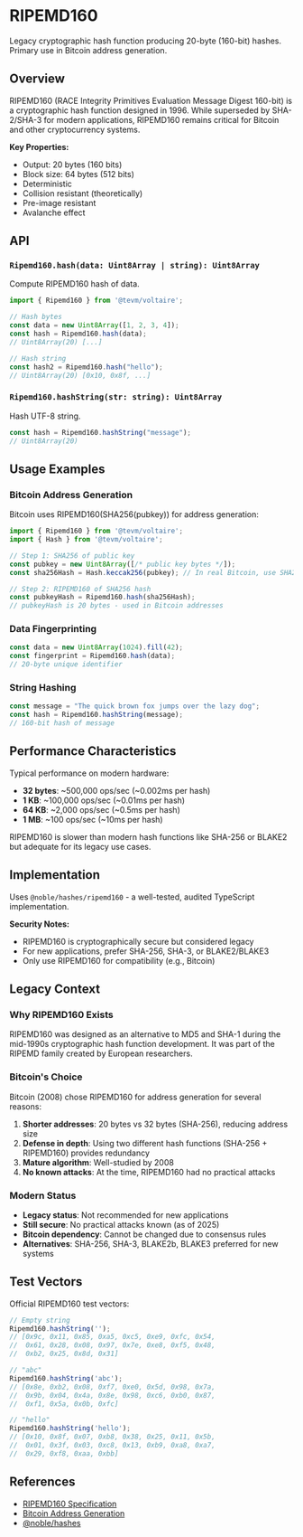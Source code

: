 # RIPEMD160

Legacy cryptographic hash function producing 20-byte (160-bit) hashes. Primary use in Bitcoin address generation.

## Overview

RIPEMD160 (RACE Integrity Primitives Evaluation Message Digest 160-bit) is a cryptographic hash function designed in 1996. While superseded by SHA-2/SHA-3 for modern applications, RIPEMD160 remains critical for Bitcoin and other cryptocurrency systems.

**Key Properties:**
- Output: 20 bytes (160 bits)
- Block size: 64 bytes (512 bits)
- Deterministic
- Collision resistant (theoretically)
- Pre-image resistant
- Avalanche effect

## API

### `Ripemd160.hash(data: Uint8Array | string): Uint8Array`

Compute RIPEMD160 hash of data.

```typescript
import { Ripemd160 } from '@tevm/voltaire';

// Hash bytes
const data = new Uint8Array([1, 2, 3, 4]);
const hash = Ripemd160.hash(data);
// Uint8Array(20) [...]

// Hash string
const hash2 = Ripemd160.hash("hello");
// Uint8Array(20) [0x10, 0x8f, ...]
```

### `Ripemd160.hashString(str: string): Uint8Array`

Hash UTF-8 string.

```typescript
const hash = Ripemd160.hashString("message");
// Uint8Array(20)
```

## Usage Examples

### Bitcoin Address Generation

Bitcoin uses RIPEMD160(SHA256(pubkey)) for address generation:

```typescript
import { Ripemd160 } from '@tevm/voltaire';
import { Hash } from '@tevm/voltaire';

// Step 1: SHA256 of public key
const pubkey = new Uint8Array([/* public key bytes */]);
const sha256Hash = Hash.keccak256(pubkey); // In real Bitcoin, use SHA256

// Step 2: RIPEMD160 of SHA256 hash
const pubkeyHash = Ripemd160.hash(sha256Hash);
// pubkeyHash is 20 bytes - used in Bitcoin addresses
```

### Data Fingerprinting

```typescript
const data = new Uint8Array(1024).fill(42);
const fingerprint = Ripemd160.hash(data);
// 20-byte unique identifier
```

### String Hashing

```typescript
const message = "The quick brown fox jumps over the lazy dog";
const hash = Ripemd160.hashString(message);
// 160-bit hash of message
```

## Performance Characteristics

Typical performance on modern hardware:

- **32 bytes**: ~500,000 ops/sec (~0.002ms per hash)
- **1 KB**: ~100,000 ops/sec (~0.01ms per hash)
- **64 KB**: ~2,000 ops/sec (~0.5ms per hash)
- **1 MB**: ~100 ops/sec (~10ms per hash)

RIPEMD160 is slower than modern hash functions like SHA-256 or BLAKE2 but adequate for its legacy use cases.

## Implementation

Uses `@noble/hashes/ripemd160` - a well-tested, audited TypeScript implementation.

**Security Notes:**
- RIPEMD160 is cryptographically secure but considered legacy
- For new applications, prefer SHA-256, SHA-3, or BLAKE2/BLAKE3
- Only use RIPEMD160 for compatibility (e.g., Bitcoin)

## Legacy Context

### Why RIPEMD160 Exists

RIPEMD160 was designed as an alternative to MD5 and SHA-1 during the mid-1990s cryptographic hash function development. It was part of the RIPEMD family created by European researchers.

### Bitcoin's Choice

Bitcoin (2008) chose RIPEMD160 for address generation for several reasons:

1. **Shorter addresses**: 20 bytes vs 32 bytes (SHA-256), reducing address size
2. **Defense in depth**: Using two different hash functions (SHA-256 + RIPEMD160) provides redundancy
3. **Mature algorithm**: Well-studied by 2008
4. **No known attacks**: At the time, RIPEMD160 had no practical attacks

### Modern Status

- **Legacy status**: Not recommended for new applications
- **Still secure**: No practical attacks known (as of 2025)
- **Bitcoin dependency**: Cannot be changed due to consensus rules
- **Alternatives**: SHA-256, SHA-3, BLAKE2b, BLAKE3 preferred for new systems

## Test Vectors

Official RIPEMD160 test vectors:

```typescript
// Empty string
Ripemd160.hashString('');
// [0x9c, 0x11, 0x85, 0xa5, 0xc5, 0xe9, 0xfc, 0x54,
//  0x61, 0x28, 0x08, 0x97, 0x7e, 0xe8, 0xf5, 0x48,
//  0xb2, 0x25, 0x8d, 0x31]

// "abc"
Ripemd160.hashString('abc');
// [0x8e, 0xb2, 0x08, 0xf7, 0xe0, 0x5d, 0x98, 0x7a,
//  0x9b, 0x04, 0x4a, 0x8e, 0x98, 0xc6, 0xb0, 0x87,
//  0xf1, 0x5a, 0x0b, 0xfc]

// "hello"
Ripemd160.hashString('hello');
// [0x10, 0x8f, 0x07, 0xb8, 0x38, 0x25, 0x11, 0x5b,
//  0x01, 0x3f, 0x03, 0xc8, 0x13, 0xb9, 0xa8, 0xa7,
//  0x29, 0xf8, 0xaa, 0xbb]
```

## References

- [RIPEMD160 Specification](https://homes.esat.kuleuven.be/~bosselae/ripemd160.html)
- [Bitcoin Address Generation](https://en.bitcoin.it/wiki/Technical_background_of_version_1_Bitcoin_addresses)
- [@noble/hashes](https://github.com/paulmillr/noble-hashes)
